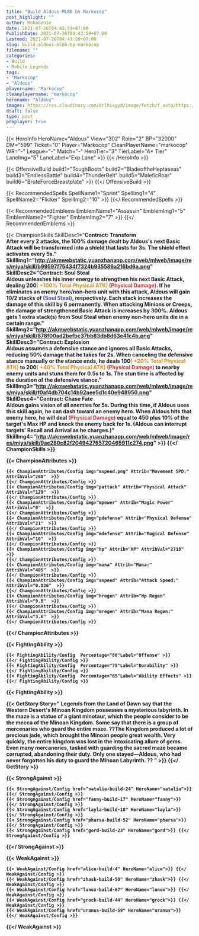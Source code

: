 ```yaml
---
title: "Build Aldous MLBB by Markocop"
post_highlight: ""
author: MobaGenie
date: 2021-07-26T04:43:59+07:00
PublishDate: 2021-07-26T04:43:59+07:00
Lastmod: 2021-07-26T04:43:59+07:00
slug: build-aldous-mlbb-by-markocop
filename: ""
categories: 
- Build 
- Mobile Legends
tags: 
- "Markocop"
- "Aldous"
playername: "Markocop"
cleanplayername: "markocop"
heroname: "Aldous"
images: https://res.cloudinary.com/drlhixyyd/image/fetch/f_auto/https://cdn2-build.mobagenie.my.id//p/images/banner/full/aldous.jpg
draft: false
type: post
proplayer: true
---
```


{{< HeroInfo HeroName="Aldous" View="302" Role="2" BP="32000" DM="599" Ticket="0" Player="Markocop" CleanPlayerName="markocop" WR="-" League="-" Match="-" HeroTier="3" TierLabel="A+ Tier" LaneImg="5" LaneLabel="Exp Lane" >}} {{< /HeroInfo >}}
 
{{< OffensiveBuild build1="ToughBoots"  build2="BladeoftheHeptaseas" build3="EndlessBattle" build4="ThunderBelt" build5="MaleficRoar" build6="BruteForceBreastplate" >}} {{</ OffensiveBuild >}}  

{{< RecommendedSpells SpellName1="Sprint" SpellImg1="4" SpellName2="Flicker" SpellImg2="10" >}} {{</ RecommendedSpells >}}   

{{< RecommendedEmblems EmblemName1="Assassin" EmblemImg1="5" EmblemName2="Fighter" EmblemImg2="7" >}} {{</ RecommendedEmblems >}}   

{{< ChampionSkills SkillDesc1="<b>Contract: Transform<br>After every 2 attacks, the 100% damage dealt by Aldous's next Basic Attack will be transformed into a shield that lasts for 3s. The shield effect activates every 5s." SkillImg1="http://akmwebstatic.yuanzhanapp.com/web/mlweb/image/res/miya/skill/b99597f75434f7324b935586a216bd6a.png"  SkillDesc2="<b>Contract: Soul Steal<br>Aldous unleashes his inner energy to strengthen his next Basic Attack, dealing 200<font color='#D58E1F'>( +100% Total Physical ATK)</font> <font color='#C53535'>(Physical Damage)</font>. If he eliminates an enemy hero/non-hero unit with this attack, Aldous will gain 10/2 stacks of <font color='#404495'>(Soul Steal)</font>, respectively. Each stack increases the damage of this skill by 6 permanently. When attacking Minions or Creeps, the damage of strengthened Basic Attack is increases by 300%. Aldous gets 1 extra stack(s) from Soul Steal when enemy non-hero units die in a certain range." SkillImg2="http://akmwebstatic.yuanzhanapp.com/web/mlweb/image/res/miya/skill/878f00ad2befbc37bb83db8d63e41c4b.png"  SkillDesc3="<b>Contract: Explosion<br>Aldous assumes a defensive stance and ignores all Basic Attacks, reducing 50% damage that he takes for 2s. When canceling the defensive stance manually or the stance ends, he deals 100<font color='#D58E1F'>( +20% Total Physical ATK)</font> to 200<font color='#D58E1F'>( +40% Total Physical ATK)</font> <font color='#C53535'>(Physical Damage)</font> to nearby enemy units and stuns them for 0.5s to 1s. The stun time is affected by the duration of the defensive stance." SkillImg3="http://akmwebstatic.yuanzhanapp.com/web/mlweb/image/res/miya/skill/f0af4db704c14b92aee5d1c40e948950.png"  SkillDesc4="<b>Contract: Chase Fate<br>Aldous gains vision of all enemies for 5s. During this time, if Aldous uses this skill again, he can dash toward an enemy hero. When Aldous hits that enemy hero, he will deal <font color='#C53535'>(Physical Damage)</font> equal to 450 plus 10% of the target's Max HP and knock the enemy back for 1s. (Aldous can interrupt targets' Recall and Arrival as he charges.)" SkillImg4="http://akmwebstatic.yuanzhanapp.com/web/mlweb/image/res/miya/skill/9ae280c82f204942765720465911c274.png"  >}} {{</ ChampionSkills >}}
	

{{< ChampionAttributes >}}

	{{< ChampionAttributes/Config img="mspeed.png" Attrib="Movement SPD:" AttribVal="260"  >}} 
	{{</ ChampionAttributes/Config >}}
	{{< ChampionAttributes/Config img="pattack" Attrib="Physical Attack" AttribVal="129"  >}} 
	{{</ ChampionAttributes/Config >}}
	{{< ChampionAttributes/Config img="mpower" Attrib="Magic Power" AttribVal="0"  >}} 
	{{</ ChampionAttributes/Config >}}
	{{< ChampionAttributes/Config img="pdefense" Attrib="Physical Defense" AttribVal="21"  >}} 
	{{</ ChampionAttributes/Config >}}
	{{< ChampionAttributes/Config img="mdefense" Attrib="Magical Defense" AttribVal="10"  >}} 
	{{</ ChampionAttributes/Config >}}
	{{< ChampionAttributes/Config img="hp" Attrib="HP" AttribVal="2718"  >}} 
	{{</ ChampionAttributes/Config >}}
	{{< ChampionAttributes/Config img="mana" Attrib="Mana:" AttribVal="405"  >}} 
	{{</ ChampionAttributes/Config >}}
	{{< ChampionAttributes/Config img="aspeed" Attrib="Attack Speed:" AttribVal="0.836"  >}} 
	{{</ ChampionAttributes/Config >}}
	{{< ChampionAttributes/Config img="hregen" Attrib="Hp Regen" AttribVal="9.8"  >}} 
	{{</ ChampionAttributes/Config >}}
	{{< ChampionAttributes/Config img="mregen" Attrib="Mana Regen:" AttribVal="3.6"  >}} 
	{{</ ChampionAttributes/Config >}}
	
	
{{</ ChampionAttributes >}}


{{< FightingAbility >}}

	{{< FightingAbility/Config  Percentage="80"Label="Offense" >}} 
	{{</ FightingAbility/Config >}}		
	{{< FightingAbility/Config  Percentage="75"Label="Durability" >}} 
	{{</ FightingAbility/Config >}}
	{{< FightingAbility/Config  Percentage="65"Label="Ability Effects" >}} 
	{{</ FightingAbility/Config >}}
	
{{< FightingAbility >}}

{{< GetStory Story=" Legends from the Land of Dawn say that the Western Desert\'s Minoan Kingdom possesses a mysterious labyrinth. In the maze is a statue of a giant minotaur, which the people consider to be the mecca of the Minoan Kingdom. Some say that there is a group of mercenaries who guard the entire maze. ??The Kingdom produced a lot of precious jade, which brought the Minoan people great wealth. Very quickly, the entire kingdom was lost in the intoxicating allure of gems. Even many mercaneries, tasked with guarding the sacred maze became corrupted, abandoning their duty. Only one stayed—Aldous, who had never forgotten his duty to guard the Minoan Labyrinth. ?? " >}}  {{</ GetStory >}}

{{< StrongAgainst >}}

	{{< StrongAgainst/Config href="natalia-build-24" HeroName="natalia">}} {{</ StrongAgainst/Config >}}
	{{< StrongAgainst/Config href="fanny-build-17" HeroName="fanny">}} {{</ StrongAgainst/Config >}}
	{{< StrongAgainst/Config href="layla-build-18" HeroName="layla">}} {{</ StrongAgainst/Config >}}
	{{< StrongAgainst/Config href="pharsa-build-52" HeroName="pharsa">}} {{</ StrongAgainst/Config >}}
	{{< StrongAgainst/Config href="gord-build-23" HeroName="gord">}} {{</ StrongAgainst/Config >}}
	
{{</ StrongAgainst >}}

{{< WeakAgainst >}}

	{{< WeakAgainst/Config href="alice-build-4" HeroName="alice">}} {{</ WeakAgainst/Config >}}
	{{< WeakAgainst/Config href="zhask-build-50" HeroName="zhask">}} {{</ WeakAgainst/Config >}}
	{{< WeakAgainst/Config href="lunox-build-67" HeroName="lunox">}} {{</ WeakAgainst/Config >}}
	{{< WeakAgainst/Config href="grock-build-44" HeroName="grock">}} {{</ WeakAgainst/Config >}}
	{{< WeakAgainst/Config href="uranus-build-59" HeroName="uranus">}} {{</ WeakAgainst/Config >}}
	
{{</ WeakAgainst >}}
